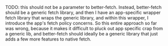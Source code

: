 TODO: this should not be a parameter to better-fetch. Instead, better-fetch should
be a generic fetch library, and then I have an app-specific wrapper fetch
library that wraps the generic library, and within this wrapper, I introduce
the app's fetch policy concerns. So this entire approach so far was wrong,
because it makes it difficult to pluck out app specific crap from a generic
lib, and better-fetch should ideally be a generic library that just adds a few more
features to native fetch.
